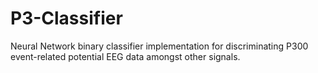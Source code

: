 # P3-Classifier
Neural Network binary classifier implementation for discriminating P300 event-related potential EEG data amongst other signals. 
